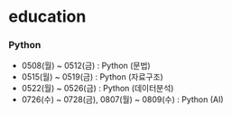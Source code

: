 # education
### Python
- 0508(월) ~ 0512(금) : Python (문법)
- 0515(월) ~ 0519(금) : Python (자료구조)
- 0522(월) ~ 0526(금) : Python (데이터분석)
- 0726(수) ~ 0728(금), 0807(월) ~ 0809(수) : Python (AI)
